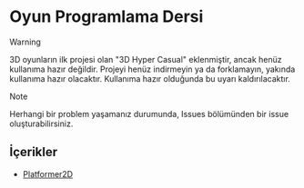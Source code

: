 # Oyun Programlama Dersi

> [!WARNING]
> 3D oyunların ilk projesi olan "3D Hyper Casual" eklenmiştir, ancak henüz kullanıma hazır değildir. Projeyi henüz indirmeyin ya da forklamayın, yakında kullanıma hazır olacaktır. Kullanıma hazır olduğunda bu uyarı kaldırılacaktır.

> [!NOTE]
> Herhangi bir problem yaşamanız durumunda, Issues bölümünden bir issue oluşturabilirsiniz.

## İçerikler
* [Platformer2D](#platformer2d)
